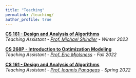 ```yaml
---
title: "Teaching"
permalink: /teaching/
author_profile: true
---
```


<b>[CS 161 - Design and Analysis of Algorithms](https://www.ics.uci.edu/~mikes/)</b> <br> 
<i>Teaching Assistant - [Prof. Michael Shindler](https://www.ics.uci.edu/~mikes/) - Winter 2023</i>
<br>

<b>[CS 268P - Introduction to Optimization Modeling](https://catalogue.uci.edu/allcourses/compsci/)</b> <br>
<i>Teaching Assistant - [Prof. Eric Mjolsness](https://emj.ics.uci.edu/) - Fall 2022 </i>
<br>

<b>[CS 161 - Design and Analysis of Algorithms](https://panageas.github.io/algo2022/)</b> <br> 
<i>Teaching Assistant - [Prof. Ioannis Panageas](https://panageas.github.io/) - Spring 2022</i>
<br>
